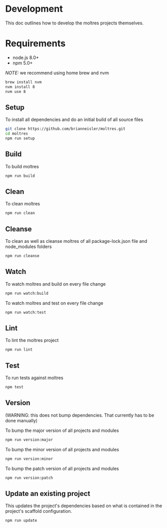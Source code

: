 # Development

This doc outlines how to develop the moltres projects themselves.

# Requirements

* node.js 8.0+
* npm 5.0+

*NOTE:* we recommend using home brew and nvm
```sh
brew install nvm
nvm install 8
nvm use 8
```

## Setup

To install all dependencies and do an initial build of all source files

```sh
git clone https://github.com/brianneisler/moltres.git
cd moltres
npm run setup
```


## Build

To build moltres

```sh
npm run build
```


## Clean

To clean moltres

```sh
npm run clean
```


## Cleanse

To clean as well as cleanse moltres of all package-lock.json file and node_modules folders

```sh
npm run cleanse
```


## Watch

To watch moltres and build on every file change

```sh
npm run watch:build
```

To watch moltres and test on every file change

```sh
npm run watch:test
```


## Lint

To lint the moltres project

```sh
npm run lint
```


## Test

To run tests against moltres

```sh
npm test
```


## Version

(WARNING: this does not bump dependencies. That currently has to be done manually)

To bump the major version of all projects and modules

```sh
npm run version:major
```

To bump the minor version of all projects and modules

```sh
npm run version:minor
```

To bump the patch version of all projects and modules

```sh
npm run version:patch
```

## Update an existing project

This updates the project's dependencies based on what is contained in the project's scaffold configuration.

```sh
npm run update
```
